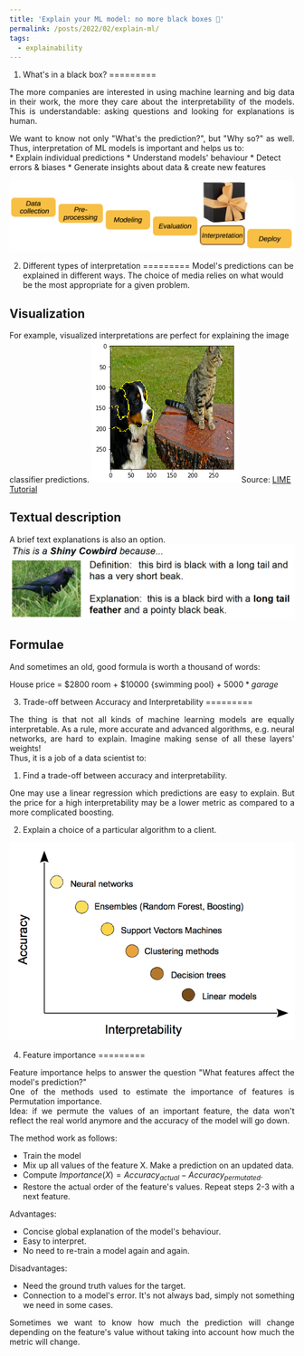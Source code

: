 ```yaml
---
title: 'Explain your ML model: no more black boxes 🎁'
permalink: /posts/2022/02/explain-ml/
tags:
  - explainability
---
```

1. What's in a black box?
=========
<div style="text-align: justify;">The more companies are interested in using machine learning and big data in their work, the more they care about the interpretability of the models. This is understandable: asking questions and looking for explanations is human.</div>
<p>
<div style="text-align: justify;">We want to know not only "What's the prediction?", but "Why so?" as well. Thus, interpretation of ML models is important and helps us to:</div>
* Explain individual predictions
* Understand models' behaviour
* Detect errors & biases
* Generate insights about data & create new features

![image](/images/ml-workflow.png)

2. Different types of interpretation
=========
Model's predictions can be explained in different ways. The choice of media relies on what would be the most appropriate for a given problem.

Visualization
-------
For example, visualized interpretations are perfect for explaining the image classifier predictions.
![image](/images/dog-viz.png)
Source: <a href="URL"> LIME Tutorial </a>

Textual description
-------
A brief text explanations is also an option.
![image](/images/text-desc.png)

Formulae
-------
And sometimes an old, good formula is worth a thousand of words:

House price = $2800 room + $10000 {swimming pool} + $5000 * garage$

3. Trade-off between Accuracy and Interpretability
=========
<div style="text-align: justify;">The thing is that not all kinds of machine learning models are equally interpretable. As a rule, more accurate and advanced algorithms, e.g. neural networks, are hard to explain. Imagine making sense of all these layers' weights!</div>

<div style="text-align: justify;">Thus, it is a job of a data scientist to:

1. Find a trade-off between accuracy and interpretability.

<div style="text-align: justify;">One may use a linear regression which predictions are easy to explain. But the price for a high interpretability may be a lower metric as compared to a more complicated boosting.</div>

2. Explain a choice of a particular algorithm to a client.

![image](/images/tradeoff.png)

4. Feature importance
=========
<div style="text-align: justify;">Feature importance helps to answer the question "What features affect the model's prediction?"</div>

<div style="text-align: justify;">One of the methods used to estimate the importance of features is Permutation importance.</div>

<div style="text-align: justify;">Idea: if we permute the values of an important feature, the data won't reflect the real world anymore and the accuracy of the model will go down.</div>

The method work as follows:

* Train the model
* Mix up all values of the feature X. Make a prediction on an updated data.
* Compute  $Importance(X) = Accuracy_{actual} − Accuracy_{permutated}$.
* Restore the actual order of the feature's values. Repeat steps 2-3 with a next feature.

Advantages:

* Concise global explanation of the model's behaviour.
* Easy to interpret.
* No need to re-train a model again and again.

Disadvantages:

* Need the ground truth values for the target.
* Connection to a model's error. It's not always bad, simply not something we need in some cases.

<div style="text-align: justify;">Sometimes we want to know how much the prediction will change depending on the feature's value without taking into account how much the metric will change.</div>
